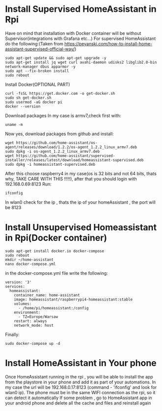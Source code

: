 # Install Supervised HomeAssistant in Rpi
Have on mind that installation with Docker container will be without Supervisor(integrations with Grafana etc...) 
For supervised HomeAssistant do the following:(Taken from https://peyanski.com/how-to-install-home-assistant-supervised-official-way/)

```
sudo apt-get update && sudo apt-get upgrade -y
sudo apt-get install jq wget curl avahi-daemon udisks2 libglib2.0-bin network-manager dbus apparmor -y
sudo apt --fix-broken install
sudo reboot
```

Install Docker(OPTIONAL PART)
```
curl -fsSL https://get.docker.com -o get-docker.sh
sudo sh get-docker.sh
sudo usermod -aG docker pi
docker --version
```

Download packages
In my case is armv7,check first with:
```
uname -m
```
Now yes, download packages from github and install:
```
wget https://github.com/home-assistant/os-agent/releases/download/1.2.2/os-agent_1.2.2_linux_armv7.deb
sudo dpkg -i os-agent_1.2.2_linux_armv7.deb
wget https://github.com/home-assistant/supervised-installer/releases/latest/download/homeassistant-supervised.deb
sudo dpkg -i homeassistant-supervised.deb
```

After this choose raspberry4 in my case(os is 32 bits and not 64 bits, thats why, TAKE CARE WITH THIS !!!!!), after that you should login with 192.168.0.69:8123
Run:
```
ifconfig
```
In wlan0 check for the ip , thats the ip of your homeAssistant , the port will be 8123

# Install Unsupervised Homeassistant in Rpi(Docker container)

```
sudo apt-get install docker.io docker-compose
sudo reboot
mkdir ~/home-assistant
nano docker-compose.yml
```
in the docker-compose.yml file write the following:

```
version: '3'
services:
  homeassistant:
    container_name: home-assistant
    image: homeassistant/raspberrypi4-homeassistant:stable
    volumes:
      - /home/pi/homeassistant:/config
    environment:
      - TZ=Europe/Warsaw
    restart: always
    network_mode: host
 ```
 Finally: 
 ```
 sudo docker-compose up -d
 ```
 
# Install HomeAssistant in Your phone

Once HomeAssistant running in the rpi , you will be able to install the app from the playstore in your phone and 
add it as part of your automations. In my case the url will be 192.168.0.17:8123 (command - 'ifconfig' and look for wlan0 ip).
The phone must be in the same WIFI connection as the rpi, so it can detect it automatically
If some problem , go to HomeAssistant app in your android phone and delete all the cache and files and reinstall again
